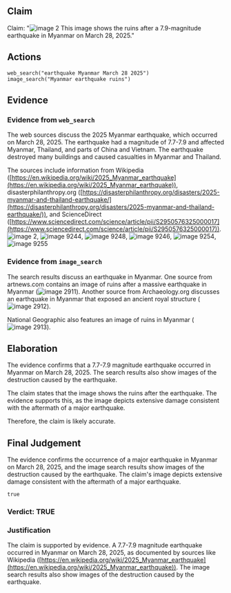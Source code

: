 ## Claim
Claim: "![image 2](media/1.jpg) This image shows the ruins after a 7.9-magnitude earthquake in Myanmar on March 28, 2025."

## Actions
```
web_search("earthquake Myanmar March 28 2025")
image_search("Myanmar earthquake ruins")
```

## Evidence
### Evidence from `web_search`
The web sources discuss the 2025 Myanmar earthquake, which occurred on March 28, 2025. The earthquake had a magnitude of 7.7-7.9 and affected Myanmar, Thailand, and parts of China and Vietnam. The earthquake destroyed many buildings and caused casualties in Myanmar and Thailand.

The sources include information from Wikipedia ([https://en.wikipedia.org/wiki/2025_Myanmar_earthquake](https://en.wikipedia.org/wiki/2025_Myanmar_earthquake)), disasterphilanthropy.org ([https://disasterphilanthropy.org/disasters/2025-myanmar-and-thailand-earthquake/](https://disasterphilanthropy.org/disasters/2025-myanmar-and-thailand-earthquake/)), and ScienceDirect ([https://www.sciencedirect.com/science/article/pii/S2950576325000017](https://www.sciencedirect.com/science/article/pii/S2950576325000017)). ![image 2](media/1.jpg), ![image 9244](media/2025-08-30_00-35-1756514120-834514.jpg), ![image 9248](media/2025-08-30_00-35-1756514143-551918.jpg), ![image 9246](media/2025-08-30_00-35-1756514133-085980.jpg), ![image 9254](media/2025-08-30_00-35-1756514153-815665.jpg), ![image 9255](media/2025-08-30_00-35-1756514155-032310.jpg)


### Evidence from `image_search`
The search results discuss an earthquake in Myanmar. One source from artnews.com contains an image of ruins after a massive earthquake in Myanmar (![image 2911](media/2025-08-02_21-05-1754168741-384034.jpg)). Another source from Archaeology.org discusses an earthquake in Myanmar that exposed an ancient royal structure (![image 2912](media/2025-08-02_21-05-1754168742-585510.jpg)).

National Geographic also features an image of ruins in Myanmar (![image 2913](media/2025-08-02_21-05-1754168744-381480.jpg)).


## Elaboration
The evidence confirms that a 7.7-7.9 magnitude earthquake occurred in Myanmar on March 28, 2025. The search results also show images of the destruction caused by the earthquake.

The claim states that the image shows the ruins after the earthquake. The evidence supports this, as the image depicts extensive damage consistent with the aftermath of a major earthquake.

Therefore, the claim is likely accurate.


## Final Judgement
The evidence confirms the occurrence of a major earthquake in Myanmar on March 28, 2025, and the image search results show images of the destruction caused by the earthquake. The claim's image depicts extensive damage consistent with the aftermath of a major earthquake.

`true`

### Verdict: TRUE

### Justification
The claim is supported by evidence. A 7.7-7.9 magnitude earthquake occurred in Myanmar on March 28, 2025, as documented by sources like Wikipedia ([https://en.wikipedia.org/wiki/2025_Myanmar_earthquake](https://en.wikipedia.org/wiki/2025_Myanmar_earthquake)). The image search results also show images of the destruction caused by the earthquake.
